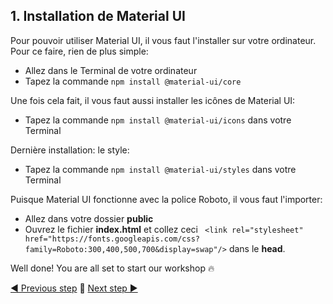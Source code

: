 ## 1. Installation de Material UI <a name="setup"></a>

Pour pouvoir utiliser Material UI, il vous faut l'installer sur votre ordinateur. Pour ce faire, rien de plus simple: 
- Allez dans le Terminal de votre ordinateur
- Tapez la commande `npm install @material-ui/core`

Une fois cela fait, il vous faut aussi installer les icônes de Material UI:
- Tapez la commande `npm install @material-ui/icons` dans votre Terminal

Dernière installation: le style: 
- Tapez la commande `npm install @material-ui/styles` dans votre Terminal

Puisque Material UI fonctionne avec la police Roboto, il vous faut l'importer: 
- Allez dans votre dossier **public**
- Ouvrez le fichier **index.html** et collez ceci ` <link rel="stylesheet" href="https://fonts.googleapis.com/css?family=Roboto:300,400,500,700&display=swap"/>` dans le **head**. 

Well done! You are all set to start our workshop :fire:

[◀ Previous step](#README.md) 🤨 [Next step ▶](app.md)